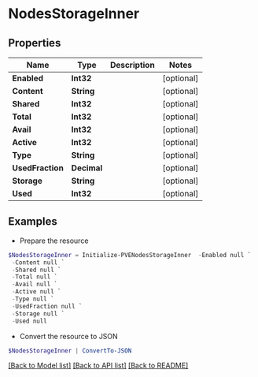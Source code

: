 # NodesStorageInner
## Properties

Name | Type | Description | Notes
------------ | ------------- | ------------- | -------------
**Enabled** | **Int32** |  | [optional] 
**Content** | **String** |  | [optional] 
**Shared** | **Int32** |  | [optional] 
**Total** | **Int32** |  | [optional] 
**Avail** | **Int32** |  | [optional] 
**Active** | **Int32** |  | [optional] 
**Type** | **String** |  | [optional] 
**UsedFraction** | **Decimal** |  | [optional] 
**Storage** | **String** |  | [optional] 
**Used** | **Int32** |  | [optional] 

## Examples

- Prepare the resource
```powershell
$NodesStorageInner = Initialize-PVENodesStorageInner  -Enabled null `
 -Content null `
 -Shared null `
 -Total null `
 -Avail null `
 -Active null `
 -Type null `
 -UsedFraction null `
 -Storage null `
 -Used null
```

- Convert the resource to JSON
```powershell
$NodesStorageInner | ConvertTo-JSON
```

[[Back to Model list]](../README.md#documentation-for-models) [[Back to API list]](../README.md#documentation-for-api-endpoints) [[Back to README]](../README.md)

